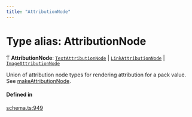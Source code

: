 ```yaml
---
title: "AttributionNode"
---
```

# Type alias: AttributionNode

Ƭ **AttributionNode**: [`TextAttributionNode`](../interfaces/TextAttributionNode.md) \| [`LinkAttributionNode`](../interfaces/LinkAttributionNode.md) \| [`ImageAttributionNode`](../interfaces/ImageAttributionNode.md)

Union of attribution node types for rendering attribution for a pack value. See [makeAttributionNode](../functions/makeAttributionNode.md).

#### Defined in

[schema.ts:949](https://github.com/coda/packs-sdk/blob/main/schema.ts#L949)
